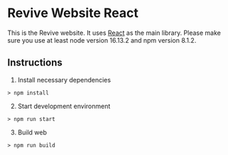 # Revive Website React

This is the Revive website. It uses [React](https://react.dev/) as the main library. Please make sure you use at least node version 16.13.2 and npm version 8.1.2.

## Instructions

1. Install necessary dependencies
```
> npm install
```

2. Start development environment
```
> npm run start
```

3. Build web
```
> npm run build
```
